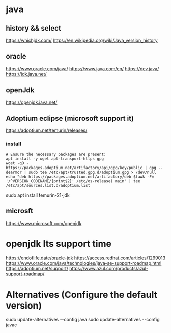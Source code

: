 # java

## history && select
https://whichjdk.com/
https://en.wikipedia.org/wiki/Java_version_history


## oracle 
https://www.oracle.com/java/
https://www.java.com/en/
https://dev.java/
https://jdk.java.net/


## openJdk
https://openjdk.java.net/


## Adoptium eclipse (microsoft support it)
https://adoptium.net/temurin/releases/

### install 
```
# Ensure the necessary packages are present:
apt install -y wget apt-transport-https gpg
wget -qO - https://packages.adoptium.net/artifactory/api/gpg/key/public | gpg --dearmor | sudo tee /etc/apt/trusted.gpg.d/adoptium.gpg > /dev/null
echo "deb https://packages.adoptium.net/artifactory/deb $(awk -F= '/^VERSION_CODENAME/{print$2}' /etc/os-release) main" | tee /etc/apt/sources.list.d/adoptium.list
```
sudo apt install temurin-21-jdk

## microsft 
https://www.microsoft.com/openjdk



# openjdk lts support time
https://endoflife.date/oracle-jdk
https://access.redhat.com/articles/1299013
https://www.oracle.com/java/technologies/java-se-support-roadmap.html
https://adoptium.net/support/
https://www.azul.com/products/azul-support-roadmap/



# Alternatives (Configure the default version)
sudo update-alternatives --config java
sudo update-alternatives --config javac